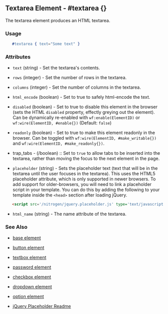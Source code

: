 
## Textarea Element - #textarea {}

  The textarea element produces an HTML textarea.

### Usage

```erlang
   #textarea { text="Some text" }

```

### Attributes

   * `text` (string) - Set the textarea's contents.

   * `rows` (integer) - Set the number of rows in the textarea.

   * `columns` (integer) - Set the number of columns in the textarea.

   * `html_encode` (boolean) - Set to true to safely html-encode the text.

   * `disabled` (boolean) - Set to true to disable this element in the
      browser (sets the HTML `disabled` property, effectly greying out the
      element). Can be dynamically re-enabled with `wf:enable(ElementID)` or
      `wf:wire(ElementID, #enable{})` (Default: `false`)

   * `readonly` (boolean) - Set to true to make this element readonly in the
      browser. Can be toggled with `wf:wire(ElementID, #make_writable{})` and
      `wf:wire(ElementID, #make_readonly{})`.

 *  trap_tabs - (/boolean) :: Set to `true` to allow tabs to be inserted into
     the textarea, rather than moving the focus to the next element in the page.

   * `placeholder` (string) - Sets the placeholder text (text that will be
      in the textarea until the user focuses in the textarea). This uses the
      HTML5 placeholder attribute, which is only supported in newer browsers.
      To add support for older-browsers, you will need to link a placeholder
      script in your template. You can do this by adding the following to your
      template inside the `<head>` section after loading jQuery. 

```html
   <script src='/nitrogen/jquery.placeholder.js' type='text/javascript'></script>

```

   * `html_name` (string) - The name attribute of the textarea.

### See Also

 *  [base element](./element_base.md)

 *  [button element](./button.html)

 *  [textbox element](./textbox.html)

 *  [password element](./password.html)

 *  [checkbox element](./checkbox.html)

 *  [dropdown element](./dropdown.html)

 *  [option element](./option.html)

 *  [jQuery Placeholder Readme](https://github.com/mathiasbynens/jquery-placeholder)
